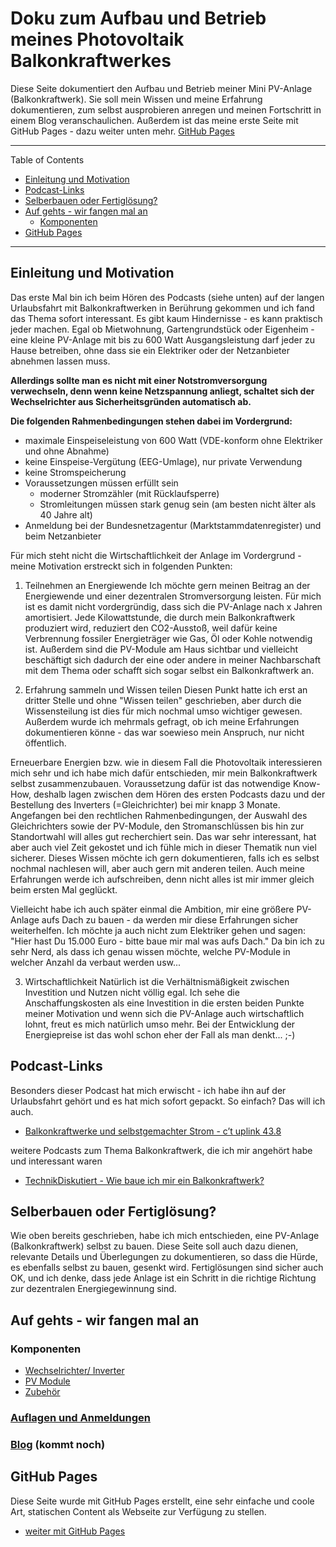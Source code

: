 # Doku zum Aufbau und Betrieb meines Photovoltaik Balkonkraftwerkes
Diese Seite dokumentiert den Aufbau und Betrieb meiner Mini PV-Anlage (Balkonkraftwerk).
Sie soll mein Wissen und meine Erfahrung dokumentieren, zum selbst ausprobieren anregen und meinen Fortschritt in einem Blog veranschaulichen.
Außerdem ist das meine erste Seite mit GitHub Pages - dazu weiter unten mehr. [GitHub Pages](github-pages.md)

---

Table of Contents
  - [Einleitung und Motivation](#einleitung-und-motivation)
  - [Podcast-Links](#podcast-links)
  - [Selberbauen oder Fertiglösung?](#selberbauen-oder-fertiglösung)
  - [Auf gehts - wir fangen mal an](#auf-gehts---wir-fangen-mal-an)
    - [Komponenten](#komponenten)
  - [GitHub Pages](#github-pages)

---

## Einleitung und Motivation
Das erste Mal bin ich beim Hören des Podcasts (siehe unten) auf der langen Urlaubsfahrt mit Balkonkraftwerken in Berührung gekommen und ich fand das Thema sofort interessant. Es gibt kaum Hindernisse - es kann praktisch jeder machen. Egal ob Mietwohnung, Gartengrundstück oder Eigenheim - eine kleine PV-Anlage mit bis zu 600 Watt Ausgangsleistung darf jeder zu Hause betreiben, ohne dass sie ein Elektriker oder der Netzanbieter abnehmen lassen muss.

**Allerdings sollte man es nicht mit einer Notstromversorgung verwechseln, denn wenn keine Netzspannung anliegt, schaltet sich der Wechselrichter aus Sicherheitsgründen automatisch ab.**

**Die folgenden Rahmenbedingungen stehen dabei im Vordergrund:**
- maximale Einspeiseleistung von 600 Watt (VDE-konform ohne Elektriker und ohne Abnahme)
- keine Einspeise-Vergütung (EEG-Umlage), nur private Verwendung
- keine Stromspeicherung
- Voraussetzungen müssen erfüllt sein
  - moderner Stromzähler (mit Rücklaufsperre)
  - Stromleitungen müssen stark genug sein (am besten nicht älter als 40 Jahre alt)
- Anmeldung bei der Bundesnetzagentur (Marktstammdatenregister) und beim Netzanbieter

Für mich steht nicht die Wirtschaftlichkeit der Anlage im Vordergrund - meine Motivation erstreckt sich in folgenden Punkten:
1. Teilnehmen an Energiewende
Ich möchte gern meinen Beitrag an der Energiewende und einer dezentralen Stromversorgung leisten. Für mich ist es damit nicht vordergründig, dass sich die PV-Anlage nach x Jahren amortisiert. Jede Kilowattstunde, die durch mein Balkonkraftwerk produziert wird, reduziert den CO2-Ausstoß, weil dafür keine Verbrennung fossiler Energieträger wie Gas, Öl oder Kohle notwendig ist.
Außerdem sind die PV-Module am Haus sichtbar und vielleicht beschäftigt sich dadurch der eine oder andere in meiner Nachbarschaft mit dem Thema oder schafft sich sogar selbst ein Balkonkraftwerk an.

2. Erfahrung sammeln und Wissen teilen
Diesen Punkt hatte ich erst an dritter Stelle und ohne "Wissen teilen" geschrieben, aber durch die Wissensteilung ist dies für mich nochmal umso wichtiger gewesen. Außerdem wurde ich mehrmals gefragt, ob ich meine Erfahrungen dokumentieren könne - das war soewieso mein Anspruch, nur nicht öffentlich.

Erneuerbare Energien bzw. wie in diesem Fall die Photovoltaik interessieren mich sehr und ich habe mich dafür entschieden, mir mein Balkonkraftwerk selbst zusammenzubauen.
Voraussetzung dafür ist das notwendige Know-How, deshalb lagen zwischen dem Hören des ersten Podcasts dazu und der Bestellung des Inverters (=Gleichrichter) bei mir knapp 3 Monate.
Angefangen bei den rechtlichen Rahmenbedingungen, der Auswahl des Gleichrichters sowie der PV-Module, den Stromanschlüssen bis hin zur Standortwahl will alles gut recherchiert sein. Das war sehr interessant, hat aber auch viel Zeit gekostet und ich fühle mich in dieser Thematik nun viel sicherer.
Dieses Wissen möchte ich gern dokumentieren, falls ich es selbst nochmal nachlesen will, aber auch gern mit anderen teilen. Auch meine Erfahrungen werde ich aufschreiben, denn nicht alles ist mir immer gleich beim ersten Mal geglückt.

Vielleicht habe ich auch später einmal die Ambition, mir eine größere PV-Anlage aufs Dach zu bauen - da werden mir diese Erfahrungen sicher weiterhelfen. Ich möchte ja auch nicht zum Elektriker gehen und sagen: "Hier hast Du 15.000 Euro - bitte baue mir mal was aufs Dach." Da bin ich zu sehr Nerd, als dass ich genau wissen möchte, welche PV-Module in welcher Anzahl da verbaut werden usw...

3. Wirtschaftlichkeit
Natürlich ist die Verhältnismäßigkeit zwischen Investition und Nutzen nicht völlig egal. Ich sehe die Anschaffungskosten als eine Investition in die ersten beiden Punkte meiner Motivation und wenn sich die PV-Anlage auch wirtschaftlich lohnt, freut es mich natürlich umso mehr. Bei der Entwicklung der Energiepreise ist das wohl schon eher der Fall als man denkt... ;-)


## Podcast-Links
Besonders dieser Podcast hat mich erwischt - ich habe ihn auf der Urlaubsfahrt gehört und es hat mich sofort gepackt. So einfach? Das will ich auch.
* [Balkonkraftwerke und selbstgemachter Strom - c’t uplink 43.8](https://www.heise.de/news/Balkonkraftwerke-und-selbstgemachter-Strom-c-t-uplink-43-8-7126423.html)

weitere Podcasts zum Thema Balkonkraftwerk, die ich mir angehört habe und interessant waren
* [TechnikDiskutiert - Wie baue ich mir ein Balkonkraftwerk?](https://podcasts.google.com/feed/aHR0cHM6Ly9hbmNob3IuZm0vcy85MDhkYTEwNC9wb2RjYXN0L3Jzcw/episode/YWZhNmRlZDYtYzBiOC00ZTY3LTk1MDktN2E4ZDkxNjY5MDdk?sa=X&ved=0CAIQuIEEahcKEwjw0oChgbX7AhUAAAAAHQAAAAAQQw)

## Selberbauen oder Fertiglösung?
Wie oben bereits geschrieben, habe ich mich entschieden, eine PV-Anlage (Balkonkraftwerk) selbst zu bauen.
Diese Seite soll auch dazu dienen, relevante Details und Überlegungen zu dokumentieren, so dass die Hürde, es ebenfalls selbst zu bauen, gesenkt wird.
Fertiglösungen sind sicher auch OK, und ich denke, dass jede Anlage ist ein Schritt in die richtige Richtung zur dezentralen Energiegewinnung sind.

## Auf gehts - wir fangen mal an
### Komponenten
* [Wechselrichter/ Inverter](inverter.md)
* [PV Module](pv-module.md)
* [Zubehör](stuff.md)

### [Auflagen und Anmeldungen](behoerdenkram.md)
### [Blog](blog.md) (kommt noch)

## GitHub Pages
Diese Seite wurde mit GitHub Pages erstellt, eine sehr einfache und coole Art, statischen Content als Webseite zur Verfügung zu stellen.
* [weiter mit GitHub Pages](github-pages.md)
